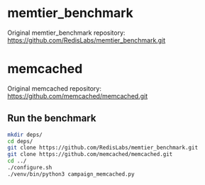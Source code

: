 # memtier_benchmark



Original memtier_benchmark repository: https://github.com/RedisLabs/memtier_benchmark.git


# memcached



Original memcached repository: https://github.com/memcached/memcached.git


## Run the benchmark

```bash
mkdir deps/
cd deps/
git clone https://github.com/RedisLabs/memtier_benchmark.git
git clone https://github.com/memcached/memcached.git
cd ../
./configure.sh
./venv/bin/python3 campaign_memcached.py
```
